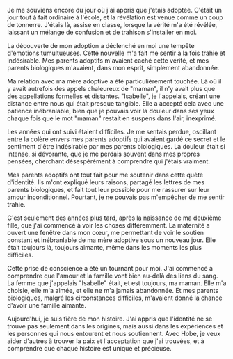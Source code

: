 Je me souviens encore du jour où j'ai appris que j'étais adoptée. C'était un jour tout à fait ordinaire à l'école, et la révélation est venue comme un coup de tonnerre. J'étais là, assise en classe, lorsque la vérité m'a été révélée, laissant un mélange de confusion et de trahison s'installer en moi.

La découverte de mon adoption a déclenché en moi une tempête d'émotions tumultueuses. Cette nouvelle m'a fait me sentir à la fois trahie et indésirable. Mes parents adoptifs m'avaient caché cette vérité, et mes parents biologiques m'avaient, dans mon esprit, simplement abandonnée.

Ma relation avec ma mère adoptive a été particulièrement touchée. Là où il y avait autrefois des appels chaleureux de "maman", il n'y avait plus que des appellations formelles et distantes. "Isabelle", je l'appelais, créant une distance entre nous qui était presque tangible. Elle a accepté cela avec une patience inébranlable, bien que je pouvais voir la douleur dans ses yeux chaque fois que le mot "maman" restait en suspens dans l'air, inexprimé.

Les années qui ont suivi étaient difficiles. Je me sentais perdue, oscillant entre la colère envers mes parents adoptifs qui avaient gardé ce secret et le sentiment d'être indésirable par mes parents biologiques. La douleur était si intense, si dévorante, que je me perdais souvent dans mes propres pensées, cherchant désespérément à comprendre qui j'étais vraiment.

Mes parents adoptifs ont tout fait pour me soutenir dans cette quête d'identité. Ils m'ont expliqué leurs raisons, partagé les lettres de mes parents biologiques, et fait tout leur possible pour me rassurer sur leur amour inconditionnel. Pourtant, je ne pouvais pas m'empêcher de me sentir trahie.

C'est seulement des années plus tard, après la naissance de ma deuxième fille, que j'ai commencé à voir les choses différemment. La maternité a ouvert une fenêtre dans mon cœur, me permettant de voir le soutien constant et inébranlable de ma mère adoptive sous un nouveau jour. Elle était toujours là, toujours aimante, même dans les moments les plus difficiles.

Cette prise de conscience a été un tournant pour moi. J'ai commencé à comprendre que l'amour et la famille vont bien au-delà des liens du sang. La femme que j'appelais "Isabelle" était, et est toujours, ma maman. Elle m'a choisie, elle m'a aimée, et elle ne m'a jamais abandonnée. Et mes parents biologiques, malgré les circonstances difficiles, m'avaient donné la chance d'avoir une famille aimante.

Aujourd'hui, je suis fière de mon histoire. J'ai appris que l'identité ne se trouve pas seulement dans les origines, mais aussi dans les expériences et les personnes qui nous entourent et nous soutiennent. Avec Hobe, je veux aider d'autres à trouver la paix et l'acceptation que j'ai trouvées, et à comprendre que chaque histoire est unique et précieuse.